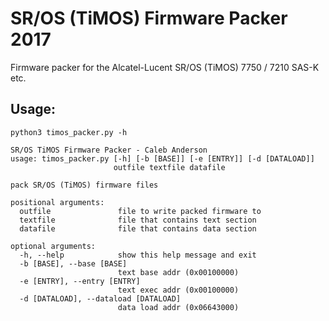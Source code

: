 # SR/OS (TiMOS) Firmware Packer 2017

Firmware packer for the Alcatel-Lucent SR/OS (TiMOS) 7750 / 7210 SAS-K etc.

## Usage:

    python3 timos_packer.py -h
    
    SR/OS TiMOS Firmware Packer - Caleb Anderson
    usage: timos_packer.py [-h] [-b [BASE]] [-e [ENTRY]] [-d [DATALOAD]]
                           outfile textfile datafile
   
    pack SR/OS (TiMOS) firmware files
    
    positional arguments:
      outfile               file to write packed firmware to
      textfile              file that contains text section
      datafile              file that contains data section
    
    optional arguments:
      -h, --help            show this help message and exit
      -b [BASE], --base [BASE]
                            text base addr (0x00100000)
      -e [ENTRY], --entry [ENTRY]
                            text exec addr (0x00100000)
      -d [DATALOAD], --dataload [DATALOAD]
                            data load addr (0x06643000)

